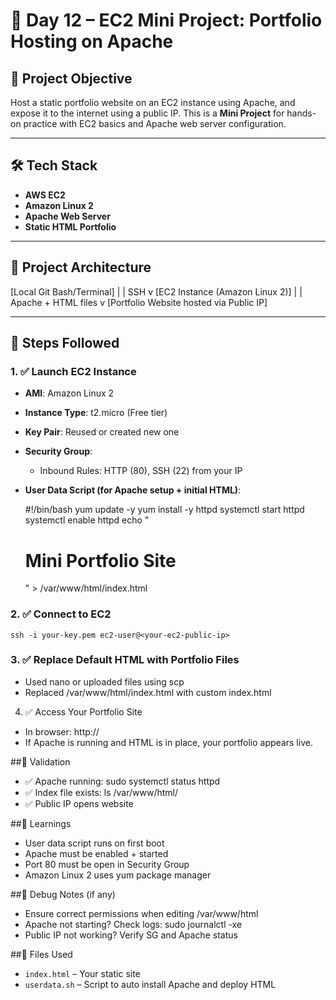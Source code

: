 # 📁 Day 12 – EC2 Mini Project: Portfolio Hosting on Apache

## 📌 Project Objective
Host a static portfolio website on an EC2 instance using Apache, and expose it to the internet using a public IP. This is a **Mini Project** for hands-on practice with EC2 basics and Apache web server configuration.

---

## 🛠️ Tech Stack
- **AWS EC2**
- **Amazon Linux 2**
- **Apache Web Server**
- **Static HTML Portfolio**

---

## 🧱 Project Architecture

[Local Git Bash/Terminal]
|
| SSH
v
[EC2 Instance (Amazon Linux 2)]
|
| Apache + HTML files
v
[Portfolio Website hosted via Public IP]

---

## 🚀 Steps Followed

### 1. ✅ Launch EC2 Instance
- **AMI**: Amazon Linux 2
- **Instance Type**: t2.micro (Free tier)
- **Key Pair**: Reused or created new one
- **Security Group**:
  - Inbound Rules: HTTP (80), SSH (22) from your IP
- **User Data Script (for Apache setup + initial HTML)**:

    #!/bin/bash
    yum update -y
    yum install -y httpd
    systemctl start httpd
    systemctl enable httpd
    echo "<h1>Mini Portfolio Site</h1>" > /var/www/html/index.html

### 2. ✅ Connect to EC2
`ssh -i your-key.pem ec2-user@<your-ec2-public-ip>`

### 3. ✅ Replace Default HTML with Portfolio Files
- Used nano or uploaded files using scp
- Replaced /var/www/html/index.html with custom index.html

4. ✅ Access Your Portfolio Site
- In browser: http://<your-ec2-public-ip>
- If Apache is running and HTML is in place, your portfolio appears live.

##🧪 Validation
- ✅ Apache running: sudo systemctl status httpd
- ✅ Index file exists: ls /var/www/html/
- ✅ Public IP opens website

##🧠 Learnings
- User data script runs on first boot
- Apache must be enabled + started
- Port 80 must be open in Security Group
- Amazon Linux 2 uses yum package manager

##🐞 Debug Notes (if any)
- Ensure correct permissions when editing /var/www/html
- Apache not starting? Check logs: sudo journalctl -xe
- Public IP not working? Verify SG and Apache status

##📂 Files Used
- `index.html` – Your static site
- `userdata.sh` – Script to auto install Apache and deploy HTML
